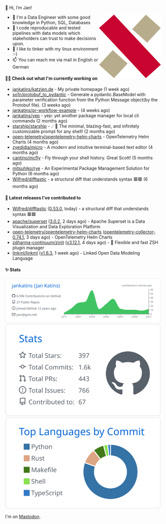 👋 Hi, I’m Jan!

<img align="right" src="https://raw.githubusercontent.com/kreuzwerkerbot/kreuzwerkerbot/master/assets/xw.png" width="200">

- 🌱 I'm a Data Engineer with some good knowledge in Python, SQL, Databases
- 💪 I code reproducable and tested pipelines with data models which stakeholders can trust to make decisions upon.
- 💞️ I like to tinker with my linux environment :-)
- 📫 You can reach me via mail in English or German

#### 👩‍💻 Check out what I'm currently working on

- [jankatins/katzien.de](https://github.com/jankatins/katzien.de) - My private homepage (1 week ago)
- [so1n/protobuf_to_pydantic](https://github.com/so1n/protobuf_to_pydantic) - Generate a pydantic.BaseModel with parameter verification function from the Python Message object(by the Protobuf file). (3 weeks ago)
- [jankatins/pr-workflow-example](https://github.com/jankatins/pr-workflow-example) -  (4 weeks ago)
- [jankatins/yep](https://github.com/jankatins/yep) - yep: yet another package manager for local cli commands (2 months ago)
- [starship/starship](https://github.com/starship/starship) - ☄🌌️  The minimal, blazing-fast, and infinitely customizable prompt for any shell! (2 months ago)
- [open-telemetry/opentelemetry-helm-charts](https://github.com/open-telemetry/opentelemetry-helm-charts) - OpenTelemetry Helm Charts (4 months ago)
- [zyedidia/micro](https://github.com/zyedidia/micro) - A modern and intuitive terminal-based text editor (4 months ago)
- [cantino/mcfly](https://github.com/cantino/mcfly) - Fly through your shell history. Great Scott! (5 months ago)
- [mitsuhiko/rye](https://github.com/mitsuhiko/rye) - An Experimental Package Management Solution for Python (6 months ago)
- [Wilfred/difftastic](https://github.com/Wilfred/difftastic) - a structural diff that understands syntax 🟥🟩 (6 months ago)

#### 🔭 Latest releases I've contributed to

- [Wilfred/difftastic](https://github.com/Wilfred/difftastic) ([0.53.0](https://github.com/Wilfred/difftastic/releases/tag/0.53.0), today) - a structural diff that understands syntax 🟥🟩
- [apache/superset](https://github.com/apache/superset) ([3.0.2](https://github.com/apache/superset/releases/tag/3.0.2), 2 days ago) - Apache Superset is a Data Visualization and Data Exploration Platform
- [open-telemetry/opentelemetry-helm-charts](https://github.com/open-telemetry/opentelemetry-helm-charts) ([opentelemetry-collector-0.74.1](https://github.com/open-telemetry/opentelemetry-helm-charts/releases/tag/opentelemetry-collector-0.74.1), 3 days ago) - OpenTelemetry Helm Charts
- [zdharma-continuum/zinit](https://github.com/zdharma-continuum/zinit) ([v3.12.1](https://github.com/zdharma-continuum/zinit/releases/tag/v3.12.1), 4 days ago) - 🌻 Flexible and fast ZSH plugin manager
- [linkml/linkml](https://github.com/linkml/linkml) ([v1.6.3](https://github.com/linkml/linkml/releases/tag/v1.6.3), 1 week ago) - Linked Open Data Modeling Language


#### ✨ Stats

  [![](https://raw.githubusercontent.com/jankatins/jankatins/master/profile-summary-card-output/github/0-profile-details.svg)](https://github.com/vn7n24fzkq/github-profile-summary-cards)
  [![](https://raw.githubusercontent.com/jankatins/jankatins/master/profile-summary-card-output/github/3-stats.svg)](https://github.com/vn7n24fzkq/github-profile-summary-cards)
  [![](https://raw.githubusercontent.com/jankatins/jankatins/master/profile-summary-card-output/github/2-most-commit-language.svg)](https://github.com/vn7n24fzkq/github-profile-summary-cards)

I'm on <a rel="me" href="https://fosstodon.org/@jankatins">Mastodon</a>.
